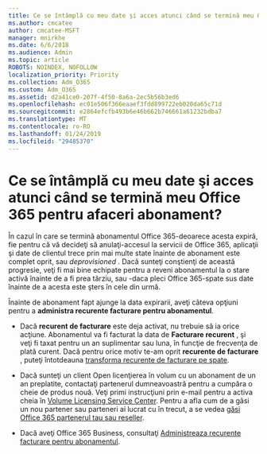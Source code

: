 ```yaml
---
title: Ce se întâmplă cu meu date şi acces atunci când se termină meu Office 365 pentru afaceri abonament?
ms.author: cmcatee
author: cmcatee-MSFT
manager: mnirkhe
ms.date: 6/6/2018
ms.audience: Admin
ms.topic: article
ROBOTS: NOINDEX, NOFOLLOW
localization_priority: Priority
ms.collection: Adm_O365
ms.custom: Adm_O365
ms.assetid: d2a41ce0-207f-4f50-8a6a-2ec5b56b3ed6
ms.openlocfilehash: ec01e506f366eaaef3fdd899722eb020da65c71d
ms.sourcegitcommit: e2864efcfb493b6e46b662b746661a61232bdba7
ms.translationtype: MT
ms.contentlocale: ro-RO
ms.lasthandoff: 01/24/2019
ms.locfileid: "29485370"
---
```

# <a name="what-happens-to-my-data-and-access-when-my-office-365-for-business-subscription-ends"></a>Ce se întâmplă cu meu date şi acces atunci când se termină meu Office 365 pentru afaceri abonament?

În cazul în care se termină abonamentul Office 365-deoarece acesta expiră, fie pentru că vă decideţi să anulaţi-accesul la servicii de Office 365, aplicaţii şi date de clientul trece prin mai multe state înainte de abonament este complet oprit, sau *deprovisioned*  . Dacă sunteţi conştienţi de această progresie, veţi fi mai bine echipate pentru a reveni abonamentul la o stare activă înainte de a fi prea târziu, sau -daca pleci Office 365-spate sus date înainte de a acesta este şters în cele din urmă. 
  
Înainte de abonament fapt ajunge la data expirarii, aveţi câteva opţiuni pentru a **administra recurente facturare pentru abonamentul**. 
  
- Dacă **recurent de facturare** este deja activat, nu trebuie să ia orice acţiune. Abonamentul va fi facturat la data de **Facturare recurent** , şi veţi fi taxat pentru un an suplimentar sau luna, în funcţie de frecvenţa de plată curent. Dacă pentru orice motiv te-am oprit **recurente de facturare** , puteţi întotdeauna [transforma recurente de facturare pe spate](https://support.office.com/article/8d83b530-f4ca-47f6-a666-e5791cbacc7e).
    
- Dacă sunteţi un client Open licenţierea în volum cu un abonament de un an preplatite, contactaţi partenerul dumneavoastră pentru a cumpăra o cheie de produs nouă. Veţi primi instrucţiuni prin e-mail pentru a activa cheia în [Volume Licensing Service Center](https://go.microsoft.com/fwlink/p/?LinkID=282016). Pentru a afla cum de a găsi un nou partener sau parteneri ai lucrat cu în trecut, a se vedea [găsi Office 365 partenerul tau sau reseller](https://support.office.com/article/b6c18a9b-2aed-4c84-9d75-af709160258c).
    
- Dacă aveţi Office 365 Business, consultaţi [Administreaza recurente facturare pentru abonamentul](https://support.office.com/article/8d83b530-f4ca-47f6-a666-e5791cbacc7e).
    

